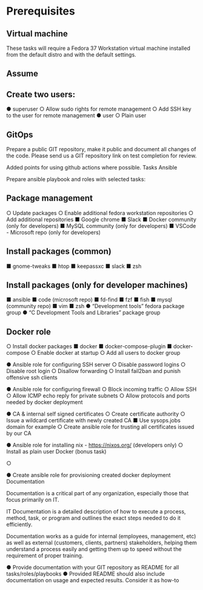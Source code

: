 # Prerequisites
## Virtual machine
These tasks will require a Fedora 37 Workstation virtual machine installed from the default distro and with the default settings. 

## Assume 

## Create two users:

●	superuser
○	Allow sudo rights for remote management
○	Add SSH key to the user for remote management
●	user
○	Plain user

## GitOps

Prepare a public GIT repository, make it public and document all changes of the code. Please send us a GIT repository link on test completion for review. 

Added points for using github actions where possible.
Tasks
Ansible

Prepare ansible playbook and roles with selected tasks:

##	Package management
○	Update packages
○	Enable additional fedora workstation repositories
○	Add additional repositories 
■	Google chrome
■	Slack
■	Docker community (only for developers)
■	MySQL community (only for developers)
■	VSCode - Microsoft repo (only for developers)

##	Install packages (common)
■	gnome-tweaks
■	htop
■	keepassxc
■	slack
■	zsh

##	Install packages (only for developer machines)
■	ansible
■	code (microsoft repo)
■	fd-find
■	fzf
■	fish
■	mysql (community repo)
■	vim
■	zsh 
●	“Development tools” fedora package group
●	“C Development Tools and Libraries” package group

##	Docker role 
○	Install docker packages
■	docker
■	docker-compose-plugin
■	docker-compose
○	Enable docker at startup
○	Add all users to docker group

●	Ansible role for configuring SSH server
○	Disable password logins
○	Disable root login
○	Disallow forwarding
○	Install fail2ban and punish offensive ssh clients

●	Ansible role for configuring firewall
○	Block incoming traffic
○	Allow SSH 
○	Allow ICMP echo reply for private subnets
○	Allow protocols and ports needed by docker deployment

●	CA & internal self signed certificates
○	Create certificate authority 
○	Issue a wildcard certificate with newly created CA
■	Use sysops.jobs domain for example
○	Create ansible role for trusting all certificates issued by our CA

●	Ansible role for installing nix - https://nixos.org/ (developers only)
○	Install as plain user
Docker (bonus task)

○	 

●	Create ansible role for provisioning created docker deployment
Documentation

Documentation is a critical part of any organization, especially those that focus primarily on IT. 

IT Documentation is a detailed description of how to execute a process, method, task, or program and outlines the exact steps needed to do it efficiently.

Documentation works as a guide for internal (employees, management, etc) as well as external (customers, clients, partners) stakeholders, helping them understand a process easily and getting them up to speed without the requirement of proper training.

●	Provide documentation with your GIT repository as README for all tasks/roles/playbooks
●	Provided README should also include documentation on usage and expected results. Consider it as how-to
